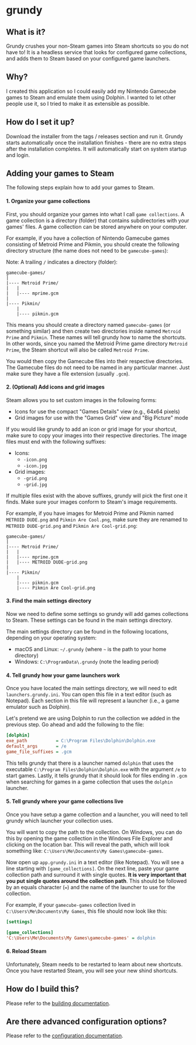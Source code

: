 # grundy

## What is it?
Grundy crushes your non-Steam games into Steam shortcuts so you do not have to!
It is a headless service that looks for configured game collections, and adds
them to Steam based on your configured game launchers.

## Why?
I created this application so I could easily add my Nintendo Gamecube games
to Steam and emulate them using Dolphin. I wanted to let other people use it,
so I tried to make it as extensible as possible.

## How do I set it up?
Download the installer from the tags / releases section and run it. Grundy
starts automatically once the installation finishes - there are no extra
steps after the installation completes. It will automatically start on system
startup and login.

## Adding your games to Steam
The following steps explain how to add your games to Steam.

#### 1. Organize your game collections
First, you should organize your games into what I call `game collections`.
A game collection is a directory (folder) that contains subdirectories with
your games' files. A game collection can be stored anywhere on your computer.

For example, if you have a collection of Nintendo Gamecube games consisting
of Metroid Prime and Pikmin, you should create the following directory
structure (the name does not need to be `gamecube-games`):

Note: A trailing `/` indicates a directory (folder):
```
gamecube-games/
|
|---- Metroid Prime/
|   |
|   |---- mprime.gcm
|
|---- Pikmin/
    |
    |---- pikmin.gcm
```

This means you should create a directory named `gamecube-games` (or something
similar) and then create two directories inside named `Metroid Prime` and
`Pikmin`. These names will tell grundy how to name the shortcuts. In other
words, since you named the Metroid Prime game directory `Metroid Prime`, the
Steam shortcut will also be called `Metroid Prime`.

You would then copy the Gamecube files into their respective directories. The
Gamecube files do not need to be named in any particular manner. Just make sure
they have a file extension (usually `.gcm`).

#### 2. (Optional) Add icons and grid images
Steam allows you to set custom images in the following forms:
- Icons for use the compact "Games Details" view (e.g., 64x64 pixels)
- Grid images for use with the "Games Grid" view and "Big Picture" mode

If you would like grundy to add an icon or grid image for your shortcut, make
sure to copy your images into their respective directories. The image files
must end with the following suffixes:
- Icons:
    - `-icon.png`
    - `-icon.jpg`
- Grid images:
    - `-grid.png`
    - `-grid.jpg`

If multiple files exist with the above suffixes, grundy will pick the first one
it finds. Make sure your images conform to Steam's image requirements.

For example, if you have images for Metroid Prime and Pikmin named
`METROID DUDE.png` and `Pikmin Are Cool.png`, make sure they are renamed to
`METROID DUDE-grid.png` and `Pikmin Are Cool-grid.png`:
```
gamecube-games/
|
|---- Metroid Prime/
|   |
|   |---- mprime.gcm
|   |---- METROID DUDE-grid.png
|
|---- Pikmin/
    |
    |---- pikmin.gcm
    |---- Pikmin Are Cool-grid.png
```

#### 3. Find the main settings directory
Now we need to define some settings so grundy will add games collections
to Steam. These settings can be found in the main settings directory.

The main settings directory can be found in the following locations, depending
on your operating system:

- macOS and Linux: `~/.grundy` (where `~` is the path to your home directory)
- Windows: `C:\ProgramData\.grundy` (note the leading period)

#### 4. Tell grundy how your game launchers work
Once you have located the main settings directory, we will need to edit
`launchers.grundy.ini`. You can open this file in a text editor (such as
Notepad). Each section in this file will represent a launcher (i.e., a game
emulator such as Dolphin).

Let's pretend we are using Dolphin to run the collection we added in the
previous step. Go ahead and add the following to the file:
```ini
[dolphin]
exe_path           = C:\Program Files\Dolphin\Dolphin.exe
default_args       = /e
game_file_suffixes = .gcm
```

This tells grundy that there is a launcher named `dolphin` that uses the
executable `C:\Program Files\Dolphin\Dolphin.exe` with the argument `/e`
to start games. Lastly, it tells grundy that it should look for files ending
in `.gcm` when searching for games in a game collection that uses the
`dolphin` launcher. 

#### 5. Tell grundy where your game collections live
Once you have setup a game collection and a launcher, you will need to tell
grundy which launcher your collection uses.

You will want to copy the path to the collection. On Windows, you can do this
by opening the game collection in the Windows File Explorer and clicking on the
location bar. This will reveal the path, which will look something like:
`C:\Users\Me\Documents\My Games\gamecube-games`.

Now open up `app.grundy.ini` in a text editor (like Notepad). You will see
a line starting with `[game_collections]`. On the next line, paste your game
collection path and surround it with single quotes. **It is very important that
you put single quotes around the collection path**. This should be followed by
an equals character (`=`) and the name of the launcher to use for
the collection.

For example, if your `gamecube-games` collection lived in
`C:\Users\Me\Documents\My Games`, this file should now look
like this:
```ini
[settings]

[game_collections]
'C:\Users\Me\Documents\My Games\gamecube-games' = dolphin
```

#### 6. Reload Steam
Unfortunately, Steam needs to be restarted to learn about new shortcuts.
Once you have restarted Steam, you will see your new shind shortcuts.

## How do I build this?
Please refer to the [building documentation](docs/building).

## Are there advanced configuration options?
Please refer to the [configuration documentation](docs/configuration).
